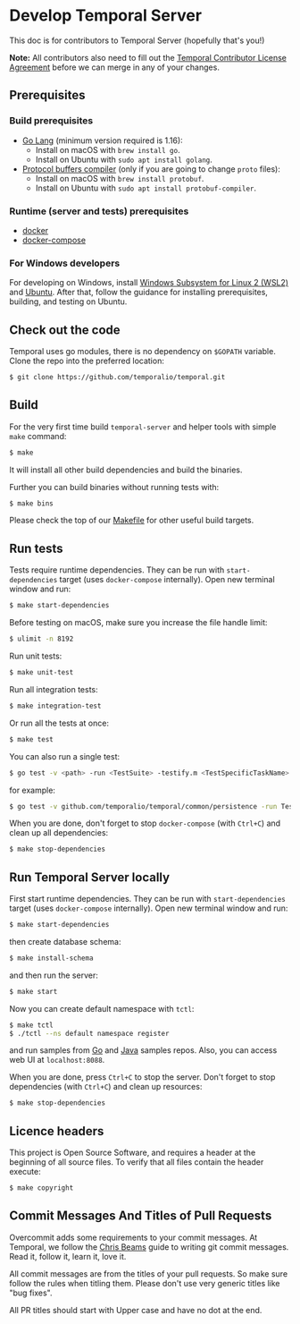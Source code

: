 # Develop Temporal Server

This doc is for contributors to Temporal Server (hopefully that's you!)

**Note:** All contributors also need to fill out the [Temporal Contributor License Agreement](https://gist.github.com/samarabbas/7dcd41eb1d847e12263cc961ccfdb197) before we can merge in any of your changes.

## Prerequisites

### Build prerequisites 
* [Go Lang](https://golang.org/) (minimum version required is 1.16):
  - Install on macOS with `brew install go`.
  - Install on Ubuntu with `sudo apt install golang`.
* [Protocol buffers compiler](https://github.com/protocolbuffers/protobuf/) (only if you are going to change `proto` files):
  - Install on macOS with `brew install protobuf`.
  - Install on Ubuntu with `sudo apt install protobuf-compiler`.

### Runtime (server and tests) prerequisites
* [docker](https://docs.docker.com/engine/install/)
* [docker-compose](https://docs.docker.com/compose/install/)

### For Windows developers

For developing on Windows, install [Windows Subsystem for Linux 2 (WSL2)](https://aka.ms/wsl) and [Ubuntu](https://docs.microsoft.com/en-us/windows/wsl/install-win10#step-6---install-your-linux-distribution-of-choice). After that, follow the guidance for installing prerequisites, building, and testing on Ubuntu.

## Check out the code

Temporal uses go modules, there is no dependency on `$GOPATH` variable. Clone the repo into the preferred location:
```bash
$ git clone https://github.com/temporalio/temporal.git
```

## Build

For the very first time build `temporal-server` and helper tools with simple `make` command: 
```bash
$ make
```

It will install all other build dependencies and build the binaries.

Further you can build binaries without running tests with:
```bash
$ make bins
```

Please check the top of our [Makefile](Makefile) for other useful build targets.

## Run tests

Tests require runtime dependencies. They can be run with `start-dependencies` target (uses `docker-compose` internally). Open new terminal window and run:
```bash
$ make start-dependencies
```

Before testing on macOS, make sure you increase the file handle limit:
```bash
$ ulimit -n 8192
```

Run unit tests:
```bash
$ make unit-test
```

Run all integration tests:
```bash
$ make integration-test
```

Or run all the tests at once:
```bash
$ make test
```

You can also run a single test:
```bash
$ go test -v <path> -run <TestSuite> -testify.m <TestSpecificTaskName>
```
for example:
```bash
$ go test -v github.com/temporalio/temporal/common/persistence -run TestCassandraPersistenceSuite -testify.m TestPersistenceStartWorkflow
```

When you are done, don't forget to stop `docker-compose` (with `Ctrl+C`) and clean up all dependencies:
```bash
$ make stop-dependencies
```

## Run Temporal Server locally

First start runtime dependencies. They can be run with `start-dependencies` target (uses `docker-compose` internally). Open new terminal window and run:
```bash
$ make start-dependencies
```

then create database schema:
```bash
$ make install-schema
```
and then run the server:
```bash
$ make start
```

Now you can create default namespace with `tctl`:
```bash
$ make tctl
$ ./tctl --ns default namespace register
```
and run samples from [Go](https://github.com/temporalio/samples-go) and [Java](https://github.com/temporalio/samples-java) samples repos. Also, you can access web UI at `localhost:8088`.

When you are done, press `Ctrl+C` to stop the server. Don't forget to stop dependencies (with `Ctrl+C`) and clean up resources:
```bash
$ make stop-dependencies
```

## Licence headers

This project is Open Source Software, and requires a header at the beginning of
all source files. To verify that all files contain the header execute:
```bash
$ make copyright
```

## Commit Messages And Titles of Pull Requests

Overcommit adds some requirements to your commit messages. At Temporal, we follow the
[Chris Beams](http://chris.beams.io/posts/git-commit/) guide to writing git
commit messages. Read it, follow it, learn it, love it.

All commit messages are from the titles of your pull requests. So make sure follow the rules when titling them. 
Please don't use very generic titles like "bug fixes". 

All PR titles should start with Upper case and have no dot at the end.
